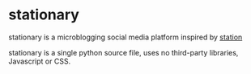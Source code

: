 # stationary

stationary is a microblogging social media platform inspired by [station](gemini://station.martinrue.com)

stationary is a single python source file, uses no third-party libraries, Javascript
or CSS.
